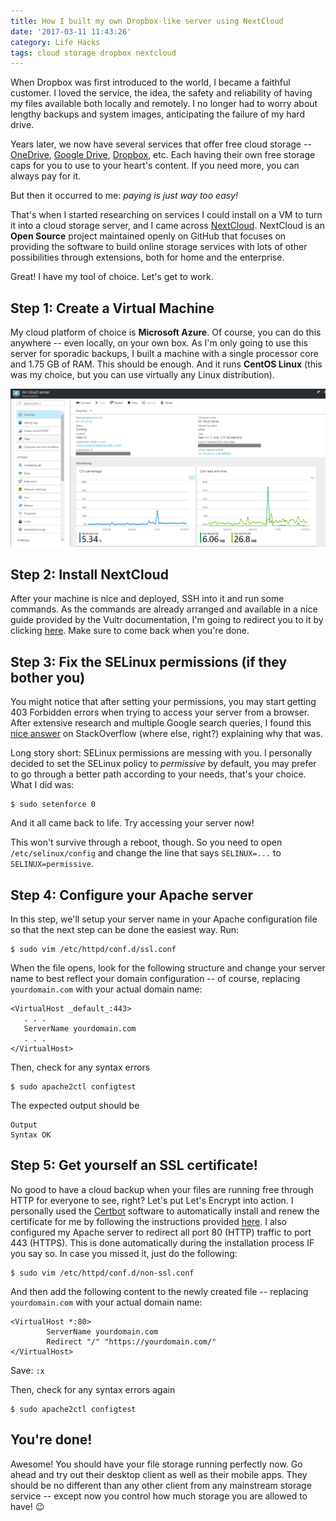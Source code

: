 ```yaml
---
title: How I built my own Dropbox-like server using NextCloud
date: '2017-03-11 11:43:26'
category: Life Hacks
tags: cloud storage dropbox nextcloud
---
```


When Dropbox was first introduced to the world, I became a faithful customer. I loved the service, the idea, the safety and reliability of having my files available both locally and remotely. I no longer had to worry about lengthy backups and system images, anticipating the failure of my hard drive.

Years later, we now have several services that offer free cloud storage -- [OneDrive](http://onedrive.live.com), [Google Drive](http://drive.google.com), [Dropbox](http://dropbox.com), etc. Each having their own free storage caps for you to use to your heart's content. If you need more, you can always pay for it.

But then it occurred to me: _paying is just way too easy!_

That's when I started researching on services I could install on a VM to turn it into a cloud storage server, and I came across [NextCloud](http://nextcloud.com). NextCloud is an **Open Source** project maintained openly on GitHub that focuses on providing the software to build online storage services with lots of other possibilities through extensions, both for home and the enterprise.

Great! I have my tool of choice. Let's get to work.

## Step 1: Create a Virtual Machine

My cloud platform of choice is **Microsoft Azure**. Of course, you can do this anywhere -- even locally, on your own box. As I'm only going to use this server for sporadic backups, I built a machine with a single processor core and 1.75 GB of RAM. This should be enough. And it runs **CentOS Linux** (this was my choice, but you can use virtually any Linux distribution).

![My Azure VM](/images/dropbox-like-server/azure-vm.PNG)

## Step 2: Install NextCloud

After your machine is nice and deployed, SSH into it and run some commands. As the commands are already arranged and available in a nice guide provided by the Vultr documentation, I'm going to redirect you to it by clicking [here](https://www.vultr.com/docs/how-to-install-nextcloud-on-centos-7). Make sure to come back when you're done.

## Step 3: Fix the SELinux permissions (if they bother you)

You might notice that after setting your permissions, you may start getting 403 Forbidden errors when trying to access your server from a browser. After extensive research and multiple Google search queries, I found this [nice answer](https://serverfault.com/questions/650402/403-forbidden-errors-on-redhat-server/650414#650414) on StackOverflow (where else, right?) explaining why that was.

Long story short: SELinux permissions are messing with you. I personally decided to set the SELinux policy to _permissive_ by default, you may prefer to go through a better path according to your needs, that's your choice. What I did was:

```
$ sudo setenforce 0
```

And it all came back to life. Try accessing your server now!

This won't survive through a reboot, though. So you need to open `/etc/selinux/config` and change the line that says `SELINUX=...` to `SELINUX=permissive`.

## Step 4: Configure your Apache server

In this step, we'll setup your server name in your Apache configuration file so that the next step can be done the easiest way. Run:

```
$ sudo vim /etc/httpd/conf.d/ssl.conf
```

When the file opens, look for the following structure and change your server name to best reflect your domain configuration -- of course, replacing `yourdomain.com` with your actual domain name:

```
<VirtualHost _default_:443>
   . . .
   ServerName yourdomain.com
   . . .
</VirtualHost>
```

Then, check for any syntax errors

```
$ sudo apache2ctl configtest
```

The expected output should be 

```
Output
Syntax OK
```

## Step 5: Get yourself an SSL certificate!

No good to have a cloud backup when your files are running free through HTTP for everyone to see, right? Let's put Let's Encrypt into action. I personally used the [Certbot](https://certbot.eff.org) software to automatically install and renew the certificate for me by following the instructions provided [here](https://certbot.eff.org/#centosrhel7-apache). I also configured my Apache server to redirect all port 80 (HTTP) traffic to port 443 (HTTPS). This is done automatically during the installation process IF you say so. In case you missed it, just do the following:

```
$ sudo vim /etc/httpd/conf.d/non-ssl.conf
```

And then add the following content to the newly created file -- replacing `yourdomain.com` with your actual domain name:

```
<VirtualHost *:80>
        ServerName yourdomain.com
        Redirect "/" "https://yourdomain.com/"
</VirtualHost>
```

Save: `:x`

Then, check for any syntax errors again

```
$ sudo apache2ctl configtest
```

## You're done!

Awesome! You should have your file storage running perfectly now. Go ahead and try out their desktop client as well as their mobile apps. They should be no different than any other client from any mainstream storage service -- except now you control how much storage you are allowed to have! :wink: